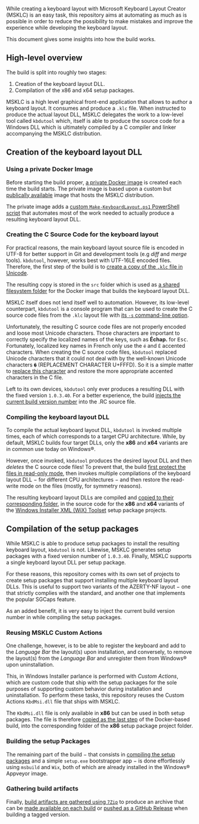 While creating a keyboard layout with Microsoft Keyboard Layout Creator (MSKLC) is an easy task, this repository aims at automating as much as is possible in order to reduce the possibility to make mistakes and improve the experience while developing the keyboard layout.

This document gives some insights into how the build works.

## High-level overview

The build is split into roughly two stages:

1. Creation of the keyboard layout DLL.
2. Compilation of the x86 and x64 setup packages.

MSKLC is a high level graphical front-end application that allows to author a keyboard layout. It consumes and produce a `.klc` file. When instructed to produce the actual layout DLL, MSKLC delegates the work to a low-level tool called `kbdutool` which, itself is able to produce the source code for a Windows DLL which is ultimately compiled by a C compiler and linker accompanying the MSKLC distribution.

## Creation of the keyboard layout DLL

### Using a private Docker Image

Before starting the build proper, [a private Docker image](https://github.com/springcomp/optimized-azerty-win/blob/dd8448402c373365462d5d99b0d9581d83002989/appveyor.yml#L17) is created each time the build starts. The private image is based upon a custom but [publically available](https://hub.docker.com/r/springcompdocker/msklc) image that hosts the MSKLC distribution.

The private image adds a [custom `Make-KeyboardLayout.ps1` PowerShell script](https://github.com/springcomp/optimized-azerty-win/blob/master/context/Make-KeyboardLayout.ps1) that automates most of the work needed to actually produce a resulting keyboard layout DLL.

### Creating the C Source Code for the keyboard layout

For practical reasons, the main keyboard layout source file is encoded in UTF-8 for better support in Git and development tools (e.g _diff_ and _merge_ tools). `kbdutool`, however, works best with UTF-16LE encoded files. Therefore, the first step of the build is to [create a copy of the `.klc` file in Unicode](https://github.com/springcomp/optimized-azerty-win/blob/dd8448402c373365462d5d99b0d9581d83002989/appveyor.yml#L20).

The resulting copy is stored in the `src` folder which is used as [a shared filesystem folder](https://github.com/springcomp/optimized-azerty-win/blob/dd8448402c373365462d5d99b0d9581d83002989/appveyor.yml#L25) for the Docker image that builds the keyboard layout DLL.

MSKLC itself does not lend itself well to automation. However, its low-level counterpart, `kbdutool` is a console program that can be used to create the C source code files from the `.klc` layout file with [its `-s` command-line option](https://github.com/springcomp/optimized-azerty-win/blob/dd8448402c373365462d5d99b0d9581d83002989/context/Make-KeyboardLayout.ps1#L172).

Unfortunately, the resulting C source code files are not properly encoded and loose most Unicode characters. Those characters are important to correctly specify the localized names of the keys, such as __Échap.__ for <kbd>Esc</kbd>. Fortunately, localized key names in French only use the `é` and `É` accented characters. When creating the C source code files, `kbdutool` replaced Unicode characters that it could not deal with by the well-known Unicode characters `�` (REPLACEMENT CHARACTER U+FFFD). So it is a simple matter to [replace this character](https://github.com/springcomp/optimized-azerty-win/blob/master/context/Make-KeyboardLayout.ps1#L86-L104) and restore the more appropriate accented characters in the C file.

Left to its own devices, `kbdutool` only ever produces a resulting DLL with the fixed version `1.0.3.40`. For a better experience, the build [injects the current build version number](https://github.com/springcomp/optimized-azerty-win/blob/master/context/Make-KeyboardLayout.ps1#L106-L138) into the .RC source file. 

### Compiling the keyboard layout DLL

To compile the actual keyboard layout DLL, `kbdutool` is invoked multiple times, each of which corresponds to a target CPU architecture. While, by default, MSKLC builds four target DLLs, only the __x86__ and __x64__ variants are in common use today on Windows®.

However, once invoked, `kbdutool` produces the desired layout DLL and then _deletes_ the C source code files! To prevent that, the build [first protect the files in read-only mode](https://github.com/springcomp/optimized-azerty-win/blob/master/context/Make-KeyboardLayout.ps1#L74-L82), then invokes multiple compilations of the keyboard layout DLL − for different CPU architectures − and then restore the read-write mode on the files (mostly, for symmetry reasons).

The resulting keyboard layout DLLs are compiled and [copied to their corresponding folder](https://github.com/springcomp/optimized-azerty-win/blob/master/context/Make-KeyboardLayout.ps1#L44), in the source code for the __x86__ and __x64__ variants of the [Windows Installer XML (WiX) Toolset](https://wixtoolset.org/releases/) setup package projects.

## Compilation of the setup packages

While MSKLC is able to produce setup packages to install the resulting keyboard layout, `kbdutool` is not. Likewise, MSKLC generates setup packages with a fixed version number of `1.0.3.40`. Finally, MSKLC supports a single keyboard layout DLL per setup package.

For these reasons, this repository comes with its own set of projects to create setup packages that support installing multiple keyboard layout DLLs. This is useful to support two variants of the AZERTY-NF layout − one that strictly complies with the standard, and another one that implements the popular SGCaps feature.

As an added benefit, it is very easy to inject the current build version number in while compiling the setup packages.

### Reusing MSKLC Custom Actions

One challenge, however, is to be able to register the keyboard and add to the _Language Bar_ the layout(s) upon installation, and conversely, to remove the layout(s) from the _Language Bar_ and unregister them from Windows® upon uninstallation.

This, in Windows Installer parlance is performed with _Custom Actions_, which are custom code that ship with the setup packages for the sole purposes of supporting custom behavior during installation and uninstallation. To perform these tasks, this repository reuses the Custom Actions `KbdMsi.dll` file that ships with MSKLC.

The `KbdMsi.dll` file is only available in __x86__ but can be used in both setup packages. The file is therefore [copied as the last step](https://github.com/springcomp/optimized-azerty-win/blob/master/context/Make-KeyboardLayout.ps1#L198) of the Docker-based build, into the corresponding folder of the __x86__ setup package project folder.

### Building the setup Packages

The remaining part of the build − that consists in [compiling the setup packages](https://github.com/springcomp/optimized-azerty-win/blob/master/appveyor.yml#L39-L40) and a simple `setup.exe` bootstrapper app − is done effortlessly using `msbuild` and `Wix`, both of which are already installed in the Windows® Appveyor image.

### Gathering build artifacts

Finally, [build artifacts are gathered using `7Zip`](https://github.com/springcomp/optimized-azerty-win/blob/master/appveyor.yml#L42-L45) to produce an archive that can be [made available on each build](https://github.com/springcomp/optimized-azerty-win/blob/master/appveyor.yml#L47-L50) or [pushed as a GitHub Release](https://github.com/springcomp/optimized-azerty-win/blob/master/appveyor.yml#L52-L62) when building a tagged version.
